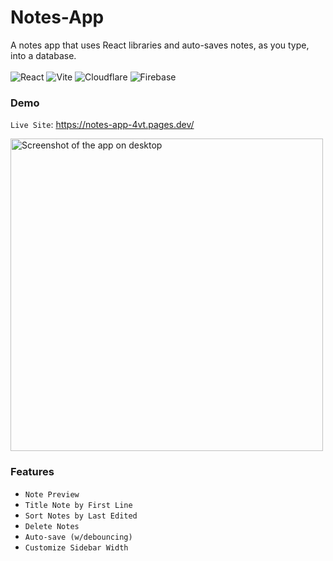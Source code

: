 # Notes-App
A notes app that uses React libraries and auto-saves notes, as you type, into a database.  
</br>
![React](https://img.shields.io/badge/react-%2320232a.svg?style=for-the-badge&logo=react&logoColor=%2361DAFB) ![Vite](https://img.shields.io/badge/vite-%23646CFF.svg?style=for-the-badge&logo=vite&logoColor=white) ![Cloudflare](https://img.shields.io/badge/Cloudflare-F38020?style=for-the-badge&logo=Cloudflare&logoColor=white) ![Firebase](https://img.shields.io/badge/firebase-%23039BE5.svg?style=for-the-badge&logo=firebase) 

### Demo
`Live Site`: https://notes-app-4vt.pages.dev/

<img src= "https://github.com/GrandeMan/Notes-App/assets/114616062/933a92df-f7f7-4c15-b883-4fdca3b91b10" alt="Screenshot of the app on desktop" width=500 /> 


### Features

- `Note Preview`
- `Title Note by First Line`
- `Sort Notes by Last Edited`
- `Delete Notes`
- `Auto-save (w/debouncing)`
- `Customize Sidebar Width`
